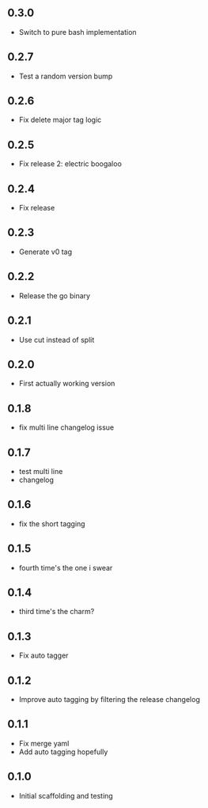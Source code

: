 ## 0.3.0

- Switch to pure bash implementation

## 0.2.7

- Test a random version bump

## 0.2.6

- Fix delete major tag logic

## 0.2.5

- Fix release 2: electric boogaloo

## 0.2.4

- Fix release

## 0.2.3

- Generate v0 tag

## 0.2.2

- Release the go binary

## 0.2.1

- Use cut instead of split

## 0.2.0

- First actually working version

## 0.1.8

- fix multi line changelog issue

## 0.1.7

- test multi line
- changelog

## 0.1.6

- fix the short tagging

## 0.1.5

- fourth time's the one i swear

## 0.1.4

- third time's the charm?

## 0.1.3

- Fix auto tagger

## 0.1.2

- Improve auto tagging by filtering the release changelog

## 0.1.1

- Fix merge yaml
- Add auto tagging hopefully

## 0.1.0

- Initial scaffolding and testing
